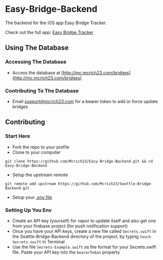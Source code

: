 # Easy-Bridge-Backend

The backend for the iOS app Easy Bridge Tracker.

Check out the full app: [Easy Bridge Tracker](https://github.com/Mcrich-LLC/Easy-Bridge-Tracker)

## Using The Database

### Accessing The Database
* Access the database at [http://mc.mcrich23.com/bridges](http://mc.mcrich23.com/bridges)

### Contributing To The Database
* Email [support@mcrich23.com](mailto:support@mcrich23.com) for a bearer token to add or force update bridges

## Contributing

### Start Here
* Fork the repo to your profile
* Clone to your computer

`git clone https://github.com/Mcrich23/Easy-Bridge-Backend.git && cd Easy-Bridge-Backend`

* Setup the upstream remote

`git remote add upstream https://github.com/Mcrich23/Seattle-Bridge-Backend.git`

* Setup your [.env file](#setting-up-secrets)

### Setting Up You Env
* Create an API key (yourself) for vapor to update itself and also get one from your firebase project (for push notification support)
* Once you have your API keys, create a new file called `Secrets.swift` in the Seattle-Bridge-Backend directory of the project, by typing `touch Secrets.swift` in Terminal
* Use the file `Secrets-Example.swift` as the format for your Secrets.swift file. Paste your API key into the `bearerToken` property
